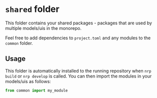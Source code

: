 # `shared` folder

This folder contains your shared packages - packages that
are used by multiple models/uis in the monorepo.

Feel free to add dependencies to `project.toml` and 
any modules to the `common` folder.

## Usage

This folder is automatically installed to the running repository
when `nrp build` or `nrp develop` is called. You can then import
the modules in your models/uis as follows:

```python
from common import my_module
```

